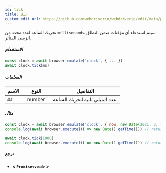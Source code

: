 ```yaml
---
id: tick
title: تيك
custom_edit_url: https://github.com/webdriverio/webdriverio/edit/main/packages/webdriverio/src/commands/clock/tick.ts
---
```


تحريك الساعة لعدد محدد من `milliseconds`. سيتم استدعاء أي مؤقتات ضمن النطاق الزمني المتأثر.

##### الاستخدام

```js
const clock = await browser.emulate('clock', { ... })
await clock.tick(ms)
```

##### المعلمات

<table>
  <thead>
    <tr>
      <th>الاسم</th><th>النوع</th><th>التفاصيل</th>
    </tr>
  </thead>
  <tbody>
    <tr>
      <td><code><var>ms</var></code></td>
      <td>` number `</td>
      <td>عدد الميلي ثانية لتحريك الساعة.</td>
    </tr>
  </tbody>
</table>

##### مثال

```js title="tick.js"
const clock = await browser.emulate('clock', { now: new Date(2021, 3, 14) })
console.log(await browser.execute(() => new Date().getTime())) // returns 1618383600000

await clock.tick(1000)
console.log(await browser.execute(() => new Date().getTime())) // returns 1618383601000
```

##### ترجع

- **&lt; `Promise<void>` &gt;**